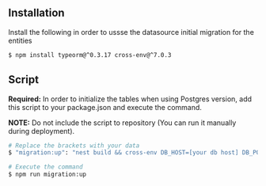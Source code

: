 ## Installation

Install the following in order to ussse the datasource initial migration for the entities

```bash
$ npm install typeorm@^0.3.17 cross-env@^7.0.3
```

## Script

**Required:** In order to initialize the tables when using Postgres version, add this script to your package.json and execute the command.

**NOTE:** Do not include the script to repository (You can run it manually during deployment).

```bash
# Replace the brackets with your data
$ "migration:up": "nest build && cross-env DB_HOST=[your db host] DB_PORT=[your db port] DB_USER=[your db user] DB_PASS=[your db pass] DB_NAME=[your db name] typeorm -d node_modules/@nepk/auth/dist/datasource.js migration:run"

# Execute the command
$ npm run migration:up
```
